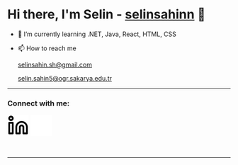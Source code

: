 # Hi there, I'm Selin - [selinsahinn][linkedin] 👋

- 🌱 I’m currently learning .NET, Java, React, HTML, CSS
- 📫 How to reach me

  selinsahin.sh@gmail.com
  
  selin.sahin5@ogr.sakarya.edu.tr

---

### Connect with me:

[![website](./img/linkedin-light.svg)](https://linkedin.com/in/selinsahinn#gh-light-mode-only)
[![website](./img/linkedin-dark.svg)](https://linkedin.com/in/selinsahinn#gh-dark-mode-only)
&nbsp;&nbsp;

<br />

---

[linkedin]: https://linkedin.com/in/selinsahinn
